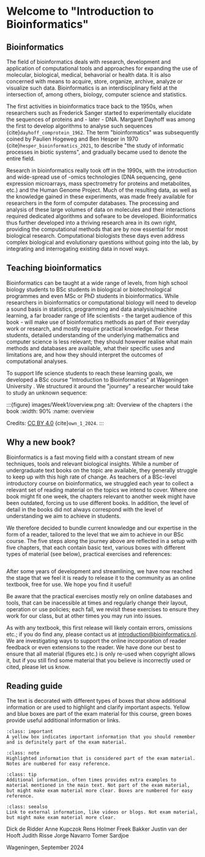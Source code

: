 # Welcome to "Introduction to Bioinformatics"

## Bioinformatics

The field of bioinformatics deals with research, development and application
of computational tools and approaches for expanding the use of molecular, 
biological, medical, behavorial or health data.  It is also concerned with means to
acquire, store, organize, archive, analyze or visualize such data. 
Bioinformatics is an interdisciplinary field at the intersection of, among
others, biology, computer science and statistics.

The first activities in bioinformatics trace back to the 1950s, when
researchers such as Frederick Sanger started to experimentally elucidate the
sequences of proteins and - later - DNA.  Margaret Dayhoff was among the
first to develop algorithms to analyse such sequences
{cite}`dayhoff_comprotein_1962`.  The term "bioinformatics" was subsequently coined
by Paulien Hogeweg and Ben Hesper in 1970
{cite}`hesper_bioinformatics_2021`, to describe "the study of informatic
processes in biotic systems", and gradually became used to denote the entire
field.

Research in bioinformatics really took off in the 1990s, with the
introduction and wide-spread use of -omics technologies (DNA sequencing,
gene expression microarrays, mass spectrometry for proteins and metabolites,
etc.) and the Human Genome Project.  Much of the resulting data, as well as
the knowledge gained in these experiments, was made freely available for
researchers in the form of computer databases.  The processing and analysis
of these large volumes of data on molecules and their interactions required
dedicated algorithms and sofware to be developed.  Bioinformatics thus
further developed into a thriving research area in its own right, providing
the computational methods that are by now essential for most biological
research.  Computational biologists these days even address complex
biological and evolutionary questions without going into the lab, by
integrating and interrogating existing data in novel ways.

## Teaching bioinformatics

Bioinformatics can be taught at a wide range of levels, from high school
biology students to BSc students in biological or biotechnological
programmes and even MSc or PhD students in bioinformatics.  While
researchers in bioinformatics or computational biology will need to develop
a sound basis in statistics, programming and data analysis/machine learning,
a far broader range of life scientists - the target audience of this book -
will make use of bioinformatics methods as part of their everyday work or
research, and mostly require practical knowledge. For these students,
detailed understanding of the underlying mathematics and computer science is
less relevant; they should however realise what main methods and databases
are available, what their specific uses and limitations are, and how they should
interpret the outcomes of computational analyses.  

To support life science students to reach these learning goals, we developed
a BSc course "Introduction to Bioinformatics" at Wageningen University .  We
structured it around the "journey" a researcher would take to study an unknown
sequence:

:::{figure} images/Week1/overview.png
:alt: Overview of the chapters i the book
:width: 90%
:name: overview

Credits: [CC BY 4.0](https://creativecommons.org/licenses/by/4.0) {cite}`own_1_2024`.
:::

## Why a new book?

Bioinformatics is a fast moving field with a constant stream of new
techniques, tools and relevant biological insights.  While a number of
undergraduate text books on the topic are available, they generally struggle
to keep up with this high rate of change.  As teachers of a BSc-level
introductory course on bioinformatics, we struggled each year to collect a
relevant set of reading material on the topics we intend to cover.  Where
one book might fit one week, the chapters relevant to another week might
have been outdated, forcing us to use different books.  In addition, the
level of detail in the books did not always correspond with the level of
understanding we aim to achieve in students.

We therefore decided to bundle current knowledge and our expertise in the
form of a reader, tailored to the level that we aim to achieve in our BSc course. 
The five steps along the journey above are reflected in a setup with five
chapters, that each contain basic text, various boxes with different types
of material (see below), practical exercises and references:

```{tableofcontents}

```

After some years of development and streamlining, we have now reached the stage 
that we feel it is ready to release it to the community as an online textbook, free
for use. We hope you find it useful!

Be aware that the practical exercises mostly rely on online databases and tools, that
can be inacessible at times and regularly change their layout, operation or use
policies; each fall, we revisit these exercises to ensure they work for our
class, but at other times you may run into issues. 

As with any textbook, this first release will likely
contain errors, omissions etc.; if you do find any, please contact us at
[introduction\@bioinformatics.nl](mailto:introduction\@bioinformatics.nl).
We are investigating ways to support the online incorporation of reader
feedback or even extensions to the reader. We have done our best to ensure
that all material (figures etc.) is only re-used when copyright allows it,
but if you still find some material that you believe is incorrectly used or
cited, please let us know.

## Reading guide

The text is decorated with different types of boxes that show additional
information or are used to highlight and clarify important aspects.  Yellow
and blue boxes are part of the exam material for this course, green boxes
provide useful additional information or links.

```{admonition} Important information
:class: important
A yellow box indicates important information that you should remember and is definitely part of the exam material.
```

```{admonition} Note 1: Noteworthy information
:class: note
Highlighted information that is considered part of the exam material. Notes are numbered for easy reference.
```

```{admonition} Box 1: Additional information
:class: tip
Additional information, often times provides extra examples to material mentioned in the main text. Not part of the exam material, but might make exam material more clear. Boxes are numbered for easy reference.
```

```{admonition} See also
:class: seealso
Link to external information, like videos or blogs. Not exam material, but might make exam material more clear.
```

Dick de Ridder
Anne Kupczok
Rens Holmer
Freek Bakker
Justin van der Hooft
Judith Risse
Jorge Navarro
Tomer Sardjoe

Wageningen, September 2024
